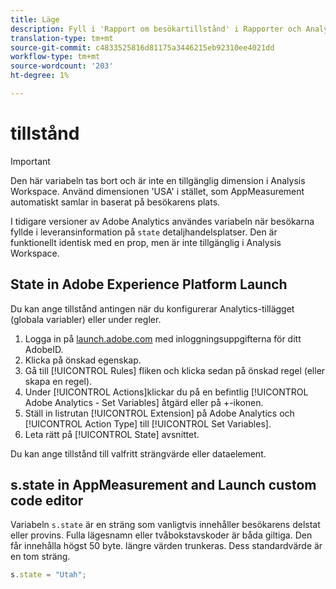 ```yaml
---
title: Läge
description: Fyll i 'Rapport om besökartillstånd' i Rapporter och Analytics.
translation-type: tm+mt
source-git-commit: c4833525816d81175a3446215eb92310ee4021dd
workflow-type: tm+mt
source-wordcount: '203'
ht-degree: 1%

---
```



# tillstånd

>[!IMPORTANT]
>
>Den här variabeln tas bort och är inte en tillgänglig dimension i Analysis Workspace. Använd dimensionen &#39;USA&#39; i stället, som AppMeasurement automatiskt samlar in baserat på besökarens plats.

I tidigare versioner av Adobe Analytics användes variabeln när besökarna fyllde i leveransinformation på `state` detaljhandelsplatser. Den är funktionellt identisk med en prop, men är inte tillgänglig i Analysis Workspace.

## State in Adobe Experience Platform Launch

Du kan ange tillstånd antingen när du konfigurerar Analytics-tillägget (globala variabler) eller under regler.

1. Logga in på [launch.adobe.com](https://launch.adobe.com) med inloggningsuppgifterna för ditt AdobeID.
2. Klicka på önskad egenskap.
3. Gå till [!UICONTROL Rules] fliken och klicka sedan på önskad regel (eller skapa en regel).
4. Under [!UICONTROL Actions]klickar du på en befintlig [!UICONTROL Adobe Analytics - Set Variables] åtgärd eller på +-ikonen.
5. Ställ in listrutan [!UICONTROL Extension] på Adobe Analytics och [!UICONTROL Action Type] till [!UICONTROL Set Variables].
6. Leta rätt på [!UICONTROL State] avsnittet.

Du kan ange tillstånd till valfritt strängvärde eller dataelement.

## s.state in AppMeasurement and Launch custom code editor

Variabeln `s.state` är en sträng som vanligtvis innehåller besökarens delstat eller provins. Fulla lägesnamn eller tvåbokstavskoder är båda giltiga. Den får innehålla högst 50 byte. längre värden trunkeras. Dess standardvärde är en tom sträng.

```js
s.state = "Utah";
```
